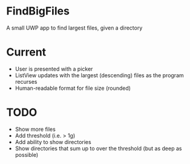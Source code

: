 # FindBigFiles
A small UWP app to find largest files, given a directory


# Current
* User is presented with a picker  
* ListView updates with the largest (descending) files as the program recurses  
* Human-readable format for file size (rounded)  

# TODO
* Show more files
* Add threshold (i.e. > 1g)  
* Add ability to show directories  
* Show directories that sum up to over the threshold (but as deep as possible)  
